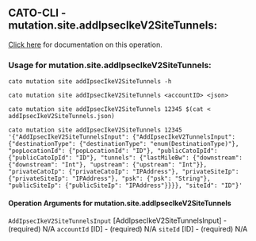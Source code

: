
## CATO-CLI - mutation.site.addIpsecIkeV2SiteTunnels:
[Click here](https://api.catonetworks.com/documentation/#mutation-addIpsecIkeV2SiteTunnels) for documentation on this operation.

### Usage for mutation.site.addIpsecIkeV2SiteTunnels:

`cato mutation site addIpsecIkeV2SiteTunnels -h`

`cato mutation site addIpsecIkeV2SiteTunnels <accountID> <json>`

`cato mutation site addIpsecIkeV2SiteTunnels 12345 $(cat < addIpsecIkeV2SiteTunnels.json)`

`cato mutation site addIpsecIkeV2SiteTunnels 12345 '{"AddIpsecIkeV2SiteTunnelsInput": {"AddIpsecIkeV2TunnelsInput": {"destinationType": {"destinationType": "enum(DestinationType)"}, "popLocationId": {"popLocationId": "ID"}, "publicCatoIpId": {"publicCatoIpId": "ID"}, "tunnels": {"lastMileBw": {"downstream": {"downstream": "Int"}, "upstream": {"upstream": "Int"}}, "privateCatoIp": {"privateCatoIp": "IPAddress"}, "privateSiteIp": {"privateSiteIp": "IPAddress"}, "psk": {"psk": "String"}, "publicSiteIp": {"publicSiteIp": "IPAddress"}}}}, "siteId": "ID"}'`

#### Operation Arguments for mutation.site.addIpsecIkeV2SiteTunnels ####
`AddIpsecIkeV2SiteTunnelsInput` [AddIpsecIkeV2SiteTunnelsInput] - (required) N/A 
`accountId` [ID] - (required) N/A 
`siteId` [ID] - (required) N/A 
